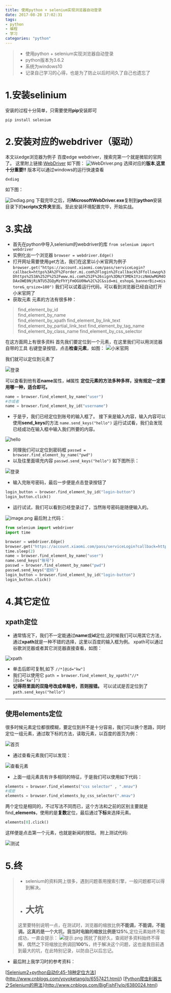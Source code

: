 ```yaml
---
title: 使用python + selenium实现浏览器自动登录 
date: 2017-08-28 17:02:31
tags: 
- python
- 编程
- 学习
categories: "python"
---
```

> - 使用python + selenium实现浏览器自动登录
> - python版本为3.6.2
> - 系统为windows10
> - 记录自己学习的心得，也是为了防止以后时间久了自己也遗忘了

<!--more-->
# 1.安装selinium
  安装的过程十分简单，只需要使用**pip**安装即可
```
pip install selenium
```
# 2.安装对应的webdriver（驱动）
本文以edge浏览器为例子
百度edge webdriver，搜索完第一个就是微软的官网了。
这里附上链接:[WebDriver](https://developer.microsoft.com/en-us/microsoft-edge/tools/webdriver/)
如下图：
![WebDriver.png](http://upload-images.jianshu.io/upload_images/2692660-8651f559291c75c4.png?imageMogr2/auto-orient/strip%7CimageView2/2/w/1240)
选择对应的**版本**,**这里十分重要!!**
版本可以通过windows的运行快速查看
```
dxdiag
```
如下图：

![Dxdiag.png](http://upload-images.jianshu.io/upload_images/2692660-c9affc27c1e378a6.png?imageMogr2/auto-orient/strip%7CimageView2/2/w/1240)
下载完毕之后，将**MicrosoftWebDriver.exe**复制到**python**安装目录下的**scripts文件夹**里面。至此安装环境配置完毕，开始实战。
# 3.实战
- 首先在python中导入selenium的webdriver的库
`from selenium import webdriver`
- 实例化出一个浏览器
`browser = webdriver.Edge()`
- 打开网址需要使用get方法，我们在这里以小米官网为例子
`browser.get("https://account.xiaomi.com/pass/serviceLogin?callback=https%3A%2F%2Forder.mi.com%2Flogin%2Fcallback%3Ffollowup%3Dhttps%253A%252F%252Fwww.mi.com%252F%26sign%3DNzY3MDk1YzczNmUwMGM4ODAxOWE0NjRiNTU5ZGQyMzFhYjFmOGU0Nw%2C%2C&sid=mi_eshop&_bannerBiz=mistore&_qrsize=180")`
我们可以试着运行代码，可以看到浏览器已经自动打开小米官网了
- 获取元素
元素的方法有很多种：
> find_element_by_id                                             
find_element_by_name                                           
find_element_by_xpath
find_element_by_link_text
find_element_by_partial_link_text
find_element_by_tag_name
find_element_by_class_name
find_element_by_css_selector
>
在这方面网上有很多资料
首先我们要定位到一个元素，在这里我们可以用浏览器自带的工具
右键登录按钮，点击**检查元素**，如图：
![小米官网](http://upload-images.jianshu.io/upload_images/2692660-17b2ba204988baeb.png?imageMogr2/auto-orient/strip%7CimageView2/2/w/1240)

我们就可以定位到元素了

![登录](http://upload-images.jianshu.io/upload_images/2692660-5e8e415572bb8acd.png?imageMogr2/auto-orient/strip%7CimageView2/2/w/1240)

可以查看到他有着**name**属性，**id**属性
**定位元素的方法多种多样，没有规定一定要用哪一种，适合即可。**
```python
name = browser.find_element_by_name("user")
#亦或者
name = browser.find_element_by_id("username")
```
- 于是乎，我们已经定位到账号的输入框了。
接下来是输入内容，输入内容可以使用**send_keys**的方法
`name.send_keys("hello")`
运行试试看，我们会发现已经成功在输入框中输入我们所要的内容。

![hello](http://upload-images.jianshu.io/upload_images/2692660-d1bbce6cafcbb70c.png?imageMogr2/auto-orient/strip%7CimageView2/2/w/1240)
- 同理我们可以定位到密码框
`passwd =  browser.find_element_by_name("pwd")`
- 以及往里面填充内容
`passwd.send_keys("hello")`
如下图所示：

![登录](http://upload-images.jianshu.io/upload_images/2692660-38abe558858162f4.png?imageMogr2/auto-orient/strip%7CimageView2/2/w/1240)
- 输入完账号密码，最后一步便是点击登录按钮了
```python
login_button = browser.find_element_by_id("login-button")
login_button.click()
```
- 运行试试，我们可以看到已经登录过了，当然账号密码是随便输入的。

![image.png](http://upload-images.jianshu.io/upload_images/2692660-7d61525737a00cae.png?imageMogr2/auto-orient/strip%7CimageView2/2/w/1240)
最后附上代码：
```python
from selenium import webdriver
import time

browser = webdriver.Edge()
browser.get("https://account.xiaomi.com/pass/serviceLogin?callback=https%3A%2F%2Forder.mi.com%2Flogin%2Fcallback%3Ffollowup%3Dhttps%253A%252F%252Fwww.mi.com%252F%26sign%3DNzY3MDk1YzczNmUwMGM4ODAxOWE0NjRiNTU5ZGQyMzFhYjFmOGU0Nw%2C%2C&sid=mi_eshop&_bannerBiz=mistore&_qrsize=180")
time.sleep(2)
name = browser.find_element_by_name("user")
name.send_keys("账号")
passwd = browser.find_element_by_name("pwd")
passwd.send_keys("密码")
login_button = browser.find_element_by_id("login-button")
login_button.click()
```
# 4.其它定位
## xpath定位
- 通常情况下，我们不一定能通过**name**或**id**定位,这时候我们可以用其它方法，通过**xpath**就是一种不错的选择，这里以百度的输入框为例。
xpath可以通过谷歌浏览器或者其它浏览器直接查看，如图：

![xpath](http://upload-images.jianshu.io/upload_images/2692660-85ac56693710d953.png?imageMogr2/auto-orient/strip%7CimageView2/2/w/1240)
- 单击后即可复制,如下
`//*[@id="kw"]`
- 我们可以使用它
`path = browser.find_element_by_xpath("//*[@id='kw']")`
- **记得将里面的双隐号改成单隐号，否则报错。**
可以试试是否定位到了
`path.send_keys("hello")`
***
## 使用elements定位
很多时候元素定位都很模糊，要定位到并不是十分容易，我们可以换个思路，同时定位一组元素，通过取下标的方法，读取元素，以百度的首页为例：

![首页](http://upload-images.jianshu.io/upload_images/2692660-550f034798e9ef3a.png?imageMogr2/auto-orient/strip%7CimageView2/2/w/1240)
- 通过查看元素我们可以发现：

![查看元素](http://upload-images.jianshu.io/upload_images/2692660-6a33da589c485855.png?imageMogr2/auto-orient/strip%7CimageView2/2/w/1240)
- 上面一组元素具有许多相同的特征，于是我们可以使用如下代码：
```python
elements = browser.find_elements("css selector" , ".mnav")
#或是
elements = browser.find_elements_by_css_selector(".mnav")
```
两个定位是相同的，不过写法不同而已，这个方法和之前的区别主要就是find_**elements**，使用的是**复数**定位，最后通过**下标**来选择元素。
```python
elements[0].click()
```
这样便是点击第一个元素，也就是新闻的按钮。
附上测试代码:

![测试](http://upload-images.jianshu.io/upload_images/2692660-6f0d0010b8ff4e85.png?imageMogr2/auto-orient/strip%7CimageView2/2/w/1240)

# 5.终

>- selenium的资料网上很多，遇到问题善用搜索引擎，一般问题都可以得到解决。
>- # 大坑
> 这里要特别说明一点，在测试时，浏览器的缩放比例**不能调，不能调，不能调。**这真的是一个大坑，我当时电脑的缩放比例是**125%**,定位元素始终不能成功，一直会提示：
![提示.png](http://upload-images.jianshu.io/upload_images/2692660-1e0138d8e151b1cc.png?imageMogr2/auto-orient/strip%7CimageView2/2/w/1240)
困扰了我好久，查阅好多资料始终不得解，偶然之下将缩放比例调回**100%**，终于解决这个问题，这也是我目前遇到最大的坑，在此特别记录，以防自己以后忘记。

- 最后附上我学习时的参考资料：

[[Selenium2+python自动化45-18种定位方法](http://www.cnblogs.com/yoyoketang/p/6557421.html)](http://www.cnblogs.com/yoyoketang/p/6557421.html/)
[[Python爬虫利器五之Selenium的用法](http://www.cnblogs.com/BigFishFly/p/6380024.html)](http://www.cnblogs.com/BigFishFly/p/6380024.html)
